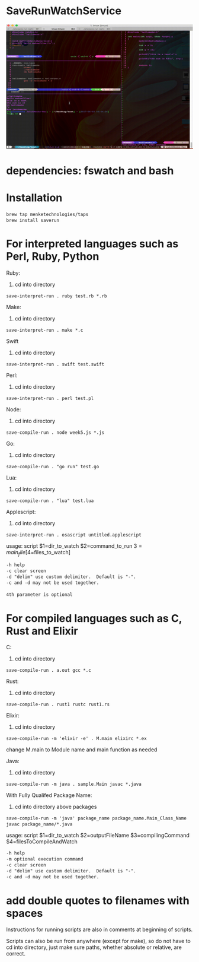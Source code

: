 # SaveRunWatchService

![example run](/out.gif?raw=true) <!-- .element width=100%" height="100%" -->

# dependencies: fswatch and bash

# Installation
```
brew tap menketechnologies/taps
brew install saverun
```

# For interpreted languages such as Perl, Ruby, Python
Ruby:
1. cd into directory
```
save-interpret-run . ruby test.rb *.rb
```
Make:
1. cd into directory
```
save-interpret-run . make *.c
```
Swift
1. cd into directory
```
save-interpret-run . swift test.swift
```
Perl:
1. cd into directory
```
save-interpret-run . perl test.pl
```
Node:
1. cd into directory
```
save-compile-run . node week5.js *.js
```
Go:
1. cd into directory
```
save-compile-run . "go run" test.go
```
Lua:
1. cd into directory
```
save-compile-run . "lua" test.lua
```
Applescript:
1. cd into directory
```
save-interpret-run . osascript untitled.applescript
```

usage:
	script $1=dir_to_watch $2=command_to_run $3=main_file [$4=files_to_watch]

	-h help
	-c clear screen
	-d "delim" use custom delimiter.  Default is "-".
	-c and -d may not be used together.

	4th parameter is optional

# For compiled languages such as C, Rust and Elixir
C:
1. cd into directory
```
save-compile-run . a.out gcc *.c
```
Rust:
1. cd into directory
```
save-compile-run . rust1 rustc rust1.rs 
```
Elixir:
1. cd into directory
```
save-compile-run -m 'elixir -e' . M.main elixirc *.ex 
```
change M.main to Module name and main function as needed

Java:
1. cd into directory
```
save-compile-run -m java . sample.Main javac *.java 
```
With Fully Qualifed Package Name:
1. cd into directory above packages
```
save-compile-run -m 'java' package_name package_name.Main_Class_Name javac package_name/*.java
```

usage:
	script $1=dir_to_watch $2=outputFileName $3=compilingCommand $4=filesToCompileAndWatch

	-h help
	-m optional execution command
	-c clear screen
	-d "delim" use custom delimiter.  Default is "-".
	-c and -d may not be used together.


# add double quotes to filenames with spaces

Instructions for running scripts are also in comments at beginning of scripts.

Scripts can also be run from anywhere (except for make), so do not have to cd into directory, just make sure paths, whether absolute or relative, are correct.


